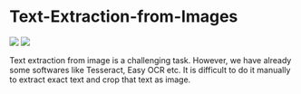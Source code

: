 # Text-Extraction-from-Images
![](https://github.com/[grkumar123]/[Text-Extraction-from-Images]/blob/[branch]/image1.jpg?raw=true)
![](https://github.com/[grkumar123]/[Text-Extraction-from-Images]/blob/[branch]/image2.jpg?raw=true)

Text extraction from image is a challenging task. However, we have already some softwares like Tesseract, Easy OCR etc. It is difficult to do it manually to extract exact text and crop that text as image.
